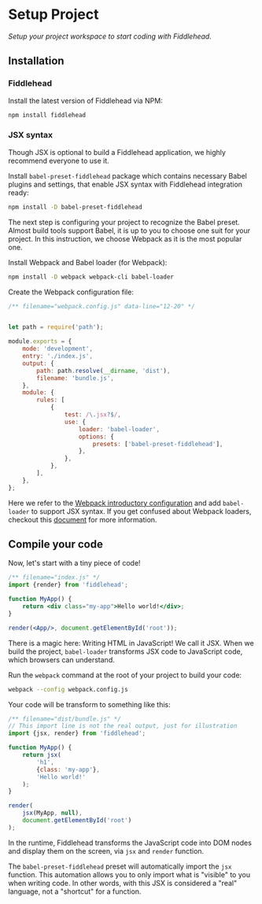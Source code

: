 # Setup Project

_Setup your project workspace to start coding with Fiddlehead._

## Installation

### Fiddlehead

Install the latest version of Fiddlehead via NPM:

```bash
npm install fiddlehead
```

### JSX syntax

Though JSX is optional to build a Fiddlehead application, we highly recommend everyone to use it.

Install `babel-preset-fiddlehead` package which contains necessary Babel plugins and settings,
that enable JSX syntax with Fiddlehead integration ready:

```bash
npm install -D babel-preset-fiddlehead
```

The next step is configuring your project to recognize the Babel preset.
Almost build tools support Babel, it is up to you to choose one suit for your project.
In this instruction, we choose Webpack as it is the most popular one.

Install Webpack and Babel loader (for Webpack):

```bash
npm install -D webpack webpack-cli babel-loader
```

Create the Webpack configuration file:

```js
/** filename="webpack.config.js" data-line="12-20" */


let path = require('path');

module.exports = {
    mode: 'development',
    entry: './index.js',
    output: {
        path: path.resolve(__dirname, 'dist'),
        filename: 'bundle.js',
    },
    module: {
        rules: [
            {
                test: /\.jsx?$/,
                use: {
                    loader: 'babel-loader',
                    options: {
                        presets: ['babel-preset-fiddlehead'],
                    },
                },
            },
        ],
    },
};
```

Here we refer to the [Webpack introductory configuration](https://webpack.js.org/concepts/configuration/#introductory-configuration)
and add `babel-loader` to support JSX syntax.
If you get confused about Webpack loaders, checkout this [document](https://webpack.js.org/concepts/loaders/) for more information.

## Compile your code

Now, let's start with a tiny piece of code!

```jsx
/** filename="index.js" */
import {render} from 'fiddlehead';

function MyApp() {
    return <div class="my-app">Hello world!</div>;
}

render(<App/>, document.getElementById('root'));
```

There is a magic here: Writing HTML in JavaScript! We call it JSX.
When we build the project, `babel-loader` transforms JSX code to JavaScript code, which browsers can understand.

Run the `webpack` command at the root of your project to build your code:

```bash
webpack --config webpack.config.js
```

Your code will be transform to something like this:

```js
/** filename="dist/bundle.js" */
// This import line is not the real output, just for illustration
import {jsx, render} from 'fiddlehead';

function MyApp() {
    return jsx(
        'h1',
        {class: 'my-app'},
        'Hello world!'
    );
}

render(
    jsx(MyApp, null),
    document.getElementById('root')
);
```

In the runtime, Fiddlehead transforms the JavaScript code into DOM nodes and display them on the screen, via `jsx` and `render` function.

The `babel-preset-fiddlehead` preset will automatically import the `jsx` function.
This automation allows you to only import what is "visible" to you when writing code.
In other words, with this JSX is considered a "real" language, not a "shortcut" for a function.
